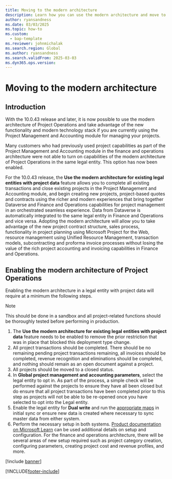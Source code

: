 ```yaml
---
title: Moving to the modern architecture
description: Learn how you can use the modern architecture and move to the resource/non-stocked deployment if you have a legal entity that is currently using the stocked/production order deployment. 
author: ryansandness 
ms.date: 03/03/2025
ms.topic: how-to
ms.custom: 
  - bap-template
ms.reviewer: johnmichalak
ms.search.region: Global
ms.author: ryansandness
ms.search.validFrom: 2025-03-03 
ms.dyn365.ops.version: 
---
```

# Moving to the modern architecture

## Introduction

With the 10.0.43 release and later, it is now possible to use the modern architecture of Project Operations and take advantage of the new functionality and modern technology stack if you are currently using the Project Management and Accounting module for managing your projects.

Many customers who had previously used project capabilities as part of the Project Management and Accounting module in the finance and operations architecture were not able to turn on capabilities of the modern architecture of Project Operations in the same legal entity. This option has now been enabled.

For the 10.0.43 release, the **Use the modern architecture for existing legal entities with project data** feature allows you to complete all existing transactions and close existing projects in the Project Management and Accounting module, and begin creating new projects, project-based quotes and contracts using the richer and modern experiences that bring together Dataverse and Finance and Operations capabilities for project management in an orchestrated seamless experience. Data from Dataverse is automatically integrated to the same legal entity in Finance and Operations and vice versa. Adopting the modern architecture will allow you to take advantage of the new project contract structure, sales process, functionality in project planning using Microsoft Project for the Web, resource management using Unified Resource Management, transaction models, subcontracting and proforma invoice processes without losing the value of the rich project accounting and invoicing capabilities in Finance and Operations.

## Enabling the modern architecture of Project Operations

Enabling the modern architecture in a legal entity with project data will require at a minimum the following steps.

 > [!NOTE]
> This should be done in a sandbox and all project-related functions should be thoroughly tested before performing in production.

1. The **Use the modern architecture for existing legal entities with project data** feature needs to be enabled to remove the prior restriction that was in place that blocked this deployment type change.
2. All project transactions should be completed. There should be no remaining pending project transactions remaining, all invoices should be completed, revenue recognition and eliminations should be completed, and nothing should remain as an open document against a project.
3. All projects should be moved to a closed status.
4. In **Global project management and accounting parameters**, select the legal entity to opt in. As part of the process, a simple check will be performed against the projects to ensure they have all been closed but do ensure that all project transactions have been completed prior to this step as projects will not be able to be re-opened once you have selected to opt into the Legal entity.
5. Enable the legal entity for **Dual write** and run the [appropriate maps](../environment/resource-dual-write-maps.md) in initial sync or ensure new data is created where necessary to sync master data from either system.
6. Perform the necessary setup in both systems. [Product documentation on Microsoft Learn](../environment/project-operations-integrated-deployment-overview.md) can be used additional details on setup and configuration. For the finance and operations architecture, there will be several areas of new setup required such as project category creation, configuring parameters, creating project cost and revenue profiles, and more.

[!include [banner](../includes/banner.md)]


[!INCLUDE[footer-include](../includes/footer-banner.md)]
